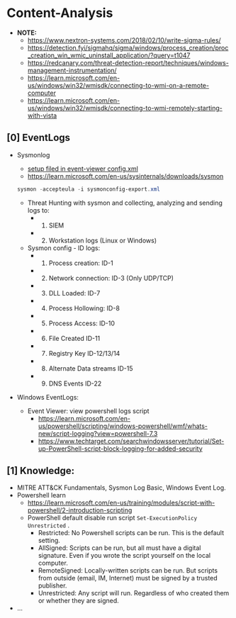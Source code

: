 # Content-Analysis
- **NOTE:**
   * https://www.nextron-systems.com/2018/02/10/write-sigma-rules/
   * https://detection.fyi/sigmahq/sigma/windows/process_creation/proc_creation_win_wmic_uninstall_application/?query=t1047
   * https://redcanary.com/threat-detection-report/techniques/windows-management-instrumentation/
   * https://learn.microsoft.com/en-us/windows/win32/wmisdk/connecting-to-wmi-on-a-remote-computer
   * https://learn.microsoft.com/en-us/windows/win32/wmisdk/connecting-to-wmi-remotely-starting-with-vista
## [0] EventLogs
- Sysmonlog
  * [setup filed in event-viewer config.xml](https://rootdse.org/posts/understanding-sysmon-events/#event-id-10-processaccess')
  * https://learn.microsoft.com/en-us/sysinternals/downloads/sysmon
  ```powershell
  sysmon -accepteula -i sysmonconfig-export.xml
  ```
  * Threat Hunting with sysmon and collecting, analyzing and sending logs to:
    + 1. SIEM
    + 2. Workstation logs (Linux or Windows)
  * Sysmon config - ID logs:
    + 1. Process creation: ID-1
    + 2. Network connection: ID-3 (Only UDP/TCP)
    + 3. DLL Loaded: ID-7
    + 4. Process Hollowing: ID-8
    + 5. Process Access: ID-10
    + 6. File Created ID-11
    + 7. Registry Key ID-12/13/14
    + 8. Alternate Data streams ID-15
    + 9. DNS Events ID-22
  
- Windows EventLogs:
  * Event Viewer: view powershell logs script
     + https://learn.microsoft.com/en-us/powershell/scripting/windows-powershell/wmf/whats-new/script-logging?view=powershell-7.3
     + https://www.techtarget.com/searchwindowsserver/tutorial/Set-up-PowerShell-script-block-logging-for-added-security

## [1] Knowledge:
- MITRE ATT&CK Fundamentals, Sysmon Log Basic, Windows Event Log.
- Powershell learn
   * https://learn.microsoft.com/en-us/training/modules/script-with-powershell/2-introduction-scripting
   * PowerShell default disable run script `Set-ExecutionPolicy Unrestricted` . 
     + Restricted: No Powershell scripts can be run. This is the default setting. 
     + AllSigned: Scripts can be run, but all must have a digital signature. Even if you wrote the script yourself on the local computer. 
     + RemoteSigned: Locally-written scripts can be run. But scripts from outside (email, IM, Internet) must be signed by a trusted publisher. 
     + Unrestricted: Any script will run. Regardless of who created them or whether they are signed.
- ...
